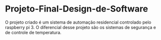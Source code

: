 # Projeto-Final-Design-de-Software
O projeto criado é um sistema de automação residencial controlado pelo raspberry pi 3. O diferencial desse projeto são os sistemas de segurança e de controle de temperatura.

